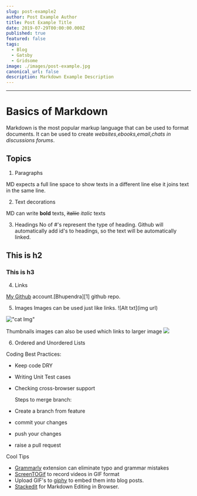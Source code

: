 ```yaml
---
slug: post-example2
author: Post Example Author
title: Post Example Title
date: 2019-07-29T00:00:00.000Z
published: true
featured: false
tags:
  - Blog
  - Gatsby
  - Gridsome
image: ./images/post-example.jpg
canonical_url: false
description: Markdown Example Description
---
```


--------------------------------------------------------------------------------

# Basics of Markdown

Markdown is the most popular markup language that can be used to format documents. It can be used to create _websites_,_ebooks_,_email_,_chats in discussions forums_.

## Topics

1. Paragraphs

  MD expects a full line space to show texts in a different line else it joins text in the same line.

2. Text decorations

  MD can write **bold** texts, ~~italiic~~ _italic_ texts

3. Headings No of #'s represent the type of heading. Github will automatically add id's to headings, so the text will be automatically linked.

  ## This is h2

  ### This is h3

4. Links

  [My Github](https://github.com/bhupendra1011 "all repos") account.[Bhupendra][1] github repo.

5. Images Images can be used just like links. ![Alt txt](img url)

  !["cat Img"](https://placekitten.com/200/200)

  Thumbnails images can also be used which links to larger image [![](https://placekitten.com/20/20)](https://placekitten.com/200/200)

6. Ordered and Unordered Lists

  Coding Best Practices:

  - Keep code DRY
  - Writing Unit Test cases
  - Checking cross-browser support

    Steps to merge branch:

  - Create a branch from feature

  - commit your changes

  - push your changes

  - raise a pull request

Cool Tips

- [Grammarly](https://marketplace.visualstudio.com/items?itemName=znck.grammarly) extension can eliminate typo and grammar mistakes
- [ScreenTOGif](https://www.screentogif.com/) to record videos in GIF format
- Upload GIF's to [giphy](https://giphy.com/) to embed them into blog posts.
- [Stackedit](https://stackedit.io/) for Markdown Editing in Browser.
